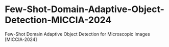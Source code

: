 # Few-Shot-Domain-Adaptive-Object-Detection-MICCIA-2024
Few-Shot Domain Adaptive Object Detection for Microscopic Images [MICCIA-2024]
